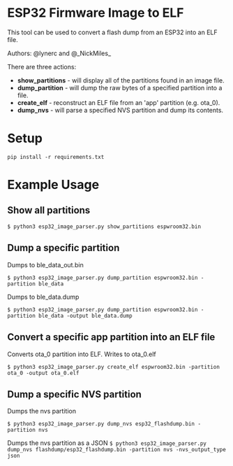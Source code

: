 # ESP32 Firmware Image to ELF
This tool can be used to convert a flash dump from an ESP32 into an ELF file.

Authors: @lynerc and @\_NickMiles\_

There are three actions:
- **show_partitions** - will display all of the partitions found in an image file.
- **dump_partition** - will dump the raw bytes of a specified partition into a file.
- **create_elf** - reconstruct an ELF file from an 'app' partition (e.g. ota_0).
- **dump_nvs** - will parse a specified NVS partition and dump its contents.

# Setup
`pip install -r requirements.txt`

# Example Usage
## Show all partitions
`$ python3 esp32_image_parser.py show_partitions espwroom32.bin`

## Dump a specific partition
Dumps to ble_data_out.bin

`$ python3 esp32_image_parser.py dump_partition espwroom32.bin -partition ble_data`

Dumps to ble_data.dump

`$ python3 esp32_image_parser.py dump_partition espwroom32.bin -partition ble_data -output ble_data.dump`

## Convert a specific app partition into an ELF file
Converts ota_0 partition into ELF. Writes to ota_0.elf

`$ python3 esp32_image_parser.py create_elf espwroom32.bin -partition ota_0 -output ota_0.elf`

## Dump a specific NVS partition
Dumps the nvs partition

`$ python3 esp32_image_parser.py dump_nvs esp32_flashdump.bin -partition nvs`

Dumps the nvs partition as a JSON
`$ python3 esp32_image_parser.py dump_nvs flashdump/esp32_flashdump.bin -partition nvs -nvs_output_type json`
